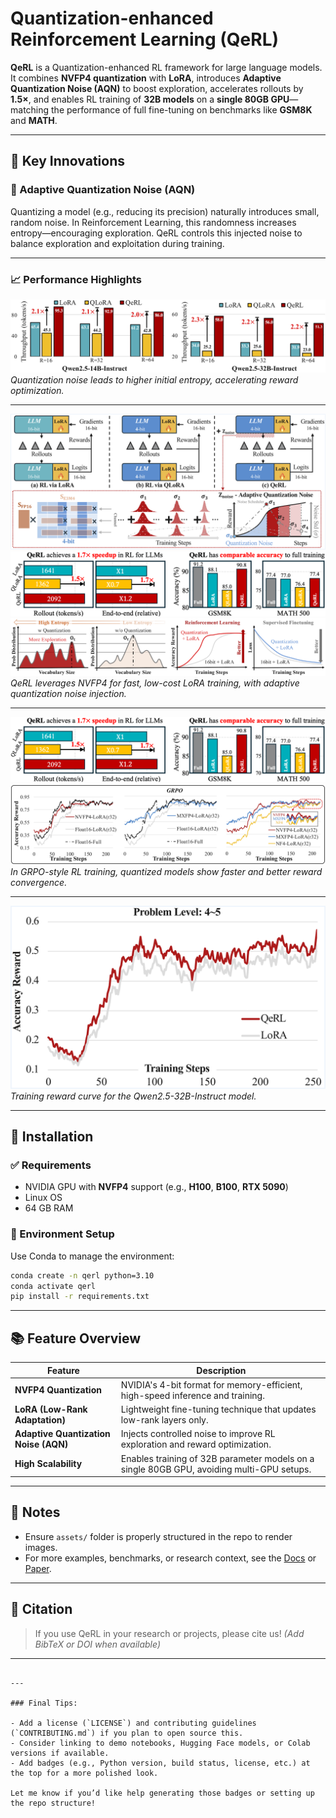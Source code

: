 
# Quantization-enhanced Reinforcement Learning (QeRL)

**QeRL** is a Quantization-enhanced RL framework for large language models. It combines **NVFP4 quantization** with **LoRA**, introduces **Adaptive Quantization Noise (AQN)** to boost exploration, accelerates rollouts by **1.5×**, and enables RL training of **32B models** on a **single 80GB GPU**—matching the performance of full fine-tuning on benchmarks like **GSM8K** and **MATH**.

---

## 🔧 Key Innovations

### 🧠 Adaptive Quantization Noise (AQN)

Quantizing a model (e.g., reducing its precision) naturally introduces small, random noise. In Reinforcement Learning, this randomness increases entropy—encouraging exploration. QeRL controls this injected noise to balance exploration and exploitation during training.

---

### 📈 Performance Highlights

![Rank Speed](assets/rank_speed.png)  
*Quantization noise leads to higher initial entropy, accelerating reward optimization.*

---

![Framework Diagram](assets/qerl.png)  
![Performance Comparison](assets/performance.png)  
![LoRA Integration](assets/lora.png)  
*QeRL leverages NVFP4 for fast, low-cost LoRA training, with adaptive quantization noise injection.*

---

![Training Reward](assets/image.png)  
![GRPO Performance](assets/da_gr.png)  
*In GRPO-style RL training, quantized models show faster and better reward convergence.*

---

![Reward Curve](assets/curve.png)  
*Training reward curve for the Qwen2.5-32B-Instruct model.*

---

## 🚀 Installation

### ✅ Requirements

- NVIDIA GPU with **NVFP4** support (e.g., **H100**, **B100**, **RTX 5090**)
- Linux OS
- 64 GB RAM

### 🔧 Environment Setup

Use Conda to manage the environment:

```bash
conda create -n qerl python=3.10
conda activate qerl
pip install -r requirements.txt
````

---

## 📚 Feature Overview

| Feature                               | Description                                                                               |
| ------------------------------------- | ----------------------------------------------------------------------------------------- |
| **NVFP4 Quantization**                | NVIDIA's 4-bit format for memory-efficient, high-speed inference and training.            |
| **LoRA (Low-Rank Adaptation)**        | Lightweight fine-tuning technique that updates low-rank layers only.                      |
| **Adaptive Quantization Noise (AQN)** | Injects controlled noise to improve RL exploration and reward optimization.               |
| **High Scalability**                  | Enables training of 32B parameter models on a single 80GB GPU, avoiding multi-GPU setups. |

---

## 📌 Notes

* Ensure `assets/` folder is properly structured in the repo to render images.
* For more examples, benchmarks, or research context, see the [Docs](link-to-docs-if-available) or [Paper](link-to-paper-if-applicable).

---

## 🧠 Citation

> If you use QeRL in your research or projects, please cite us!
> *(Add BibTeX or DOI when available)*

---

```

---

### Final Tips:

- Add a license (`LICENSE`) and contributing guidelines (`CONTRIBUTING.md`) if you plan to open source this.
- Consider linking to demo notebooks, Hugging Face models, or Colab versions if available.
- Add badges (e.g., Python version, build status, license, etc.) at the top for a more polished look.

Let me know if you’d like help generating those badges or setting up the repo structure!
```
